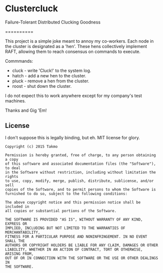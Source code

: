# Clustercluck #

Failure-Tolerant Distributed Clucking Goodness

==========

This project is a simple joke meant to annoy my co-workers. Each node in
the cluster is designated as a 'hen'. These hens collectively implement
RAFT, allowing them to reach consensus on commands to execute.

Commmands:

* cluck - write 'Cluck!' to the system log.
* hatch - add a new hen to the cluster.
* pluck - remove a hen from the cluster.
* roost - shut down the cluster.

I do not expect this to work anywhere except for my company's test machines.

Thanks and Gig 'Em!

## License ##

I don't suppose this is legally binding, but eh. MIT license for glory.

```
Copyright (c) 2015 Takmo

Permission is hereby granted, free of charge, to any person obtaining a copy
of this software and associated documentation files (the "Software"), to deal
in the Software without restriction, including without limitation the rights
to use, copy, modify, merge, publish, distribute, sublicense, and/or sell
copies of the Software, and to permit persons to whom the Software is
furnished to do so, subject to the following conditions:

The above copyright notice and this permission notice shall be included in
all copies or substantial portions of the Software.

THE SOFTWARE IS PROVIDED "AS IS", WITHOUT WARRANTY OF ANY KIND, EXPRESS OR
IMPLIED, INCLUDING BUT NOT LIMITED TO THE WARRANTIES OF MERCHANTABILITY,
FITNESS FOR A PARTICULAR PURPOSE AND NONINFRINGEMENT. IN NO EVENT SHALL THE
AUTHORS OR COPYRIGHT HOLDERS BE LIABLE FOR ANY CLAIM, DAMAGES OR OTHER
LIABILITY, WHETHER IN AN ACTION OF CONTRACT, TORT OR OTHERWISE, ARISING FROM,
OUT OF OR IN CONNECTION WITH THE SOFTWARE OR THE USE OR OTHER DEALINGS IN
THE SOFTWARE.
```
